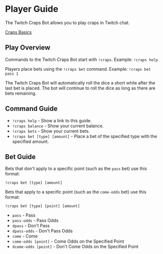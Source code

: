 # Player Guide

The Twitch Craps Bot allows you to play craps in Twitch chat.

[Craps Basics](https://wizardofodds.com/games/craps/basics/)

## Play Overview

Commands to the Twitch Craps Bot start with `!craps`.
Example: `!craps help`

Players place bets using the `!craps bet` command.
Example: `!craps bet pass 1`

The Twitch Craps Bot will automatically roll the dice a short while after the last bet is placed.
The bot will continue to roll the dice as long as there are bets remaining.

## Command Guide

* `!craps help` - Show a link to this guide.
* `!craps balance` - Show your current balance.
* `!craps bets` - Show your current bets.
* `!craps bet [type] [amount]` - Place a bet of the specified type with the specified amount.

## Bet Guide

Bets that don't apply to a specific point (such as the `pass` bet) use this format:

`!craps bet [type] [amount]`

Bets that apply to a specific point (such as the `come-odds` bet) use this format:

`!craps bet [type] [point] [amount]`

* `pass` - Pass
* `pass-odds` - Pass Odds
* `dpass` - Don't Pass
* `dpass-odds` - Don't Pass Odds
* `come` - Come
* `come-odds [point]` - Come Odds on the Specified Point
* `dcome-odds [point]` - Don't Come Odds on the Specified Point
